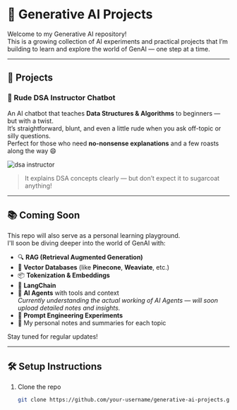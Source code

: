# 🧠 Generative AI Projects

Welcome to my Generative AI repository!  
This is a growing collection of AI experiments and practical projects that I’m building to learn and explore the world of GenAI — one step at a time.

---

## 🚀 Projects

### 🤖 Rude DSA Instructor Chatbot

An AI chatbot that teaches **Data Structures & Algorithms** to beginners — but with a twist.  
It’s straightforward, blunt, and even a little rude when you ask off-topic or silly questions.  
Perfect for those who need **no-nonsense explanations** and a few roasts along the way 😄

![dsa instructor](https://github.com/user-attachments/assets/7e1ed3cc-53dc-4255-af0e-93fc2ebfdb6d)

> It explains DSA concepts clearly — but don’t expect it to sugarcoat anything!

---

## 📚 Coming Soon

This repo will also serve as a personal learning playground.  
I'll soon be diving deeper into the world of GenAI with:

- 🔍 **RAG (Retrieval Augmented Generation)**
- 🧠 **Vector Databases** (like **Pinecone**, **Weaviate**, etc.)
- 📦 **Tokenization & Embeddings**
- 🔗 **LangChain**
- 🧭 **AI Agents** with tools and context  
  _Currently understanding the actual working of AI Agents — will soon upload detailed notes and insights._
- 🧪 **Prompt Engineering Experiments**
- 📘 My personal notes and summaries for each topic

Stay tuned for regular updates!

---

## 🛠️ Setup Instructions

1. Clone the repo  
   ```bash
   git clone https://github.com/your-username/generative-ai-projects.git
